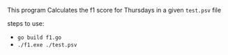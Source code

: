 This program Calculates the f1 score for Thursdays in a given `test.psv` file

steps to use: 
- `go build f1.go` 
- `./f1.exe ./test.psv`

